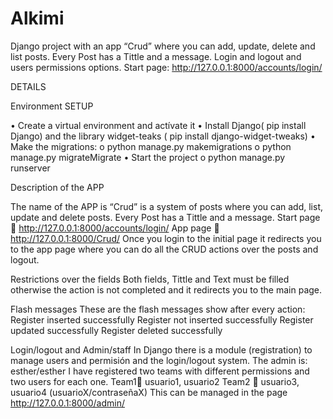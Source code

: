 # Alkimi
Django project with an app “Crud” where you can add, update, delete and list posts. Every Post has a Tittle and a message. Login and logout and users permissions options. 
Start page: http://127.0.0.1:8000/accounts/login/


DETAILS

Environment SETUP

•    Create a virtual environment and actívate it
•    Install Django( pip install Django) and  the library widget-teaks ( pip install django-widget-tweaks)
•    Make the migrations:
  o    python manage.py makemigrations
  o    python manage.py migrateMigrate 
•    Start the project
  o    python manage.py runserver

Description of the APP

The name of the APP is “Crud” is a system of posts where you can add, list, update and delete posts. Every Post has a Tittle and a message. 
Start page  http://127.0.0.1:8000/accounts/login/
App page  http://127.0.0.1:8000/Crud/ 
 Once you login to the initial page it redirects you to the app page where you can do all the CRUD actions over the posts and logout. 

Restrictions over the fields
Both fields, Tittle and Text must be filled otherwise the action is not completed and it redirects you to the main page.

Flash messages
These are the flash messages show after  every action:
  Register  inserted successfully
  Register not inserted successfully
  Register updated successfully
  Register deleted successfully



Login/logout and Admin/staff
In Django there is a module (registration) to manage users and permisión and the login/logout system.
The admin is: esther/esther
I have registered two teams with different permissions and two users for each one. 
Team1 usuario1, usuario2
Team2  usuario3, usuario4 
(usuarioX/contraseñaX)
This can be managed in the page http://127.0.0.1:8000/admin/
